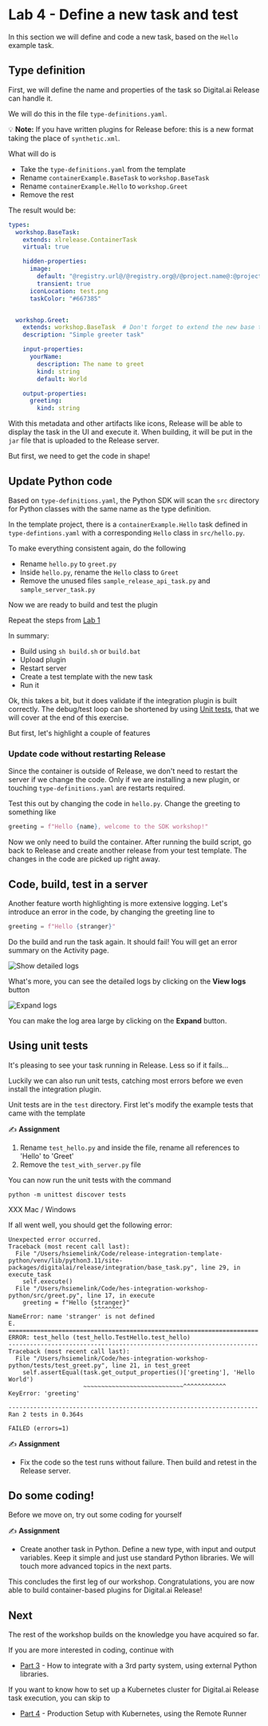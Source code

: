 # Lab 4 - Define a new task and test

In this section we will define and code a new task, based on the `Hello` example task.

## Type definition

First, we will define the name and properties of the task so Digital.ai Release can handle it.

We will do this in the file `type-definitions.yaml`.

💡 **Note:** If you have written plugins for Release before: this is a new format taking the place of `synthetic.xml`. 

What will do is
* Take the `type-definitions.yaml` from the template
* Rename `containerExample.BaseTask` to `workshop.BaseTask`
* Rename `containerExample.Hello` to `workshop.Greet`
* Remove the rest

The result would be:

```yaml
types:
  workshop.BaseTask:
    extends: xlrelease.ContainerTask
    virtual: true

    hidden-properties:
      image:
        default: "@registry.url@/@registry.org@/@project.name@:@project.version@"
        transient: true
      iconLocation: test.png
      taskColor: "#667385"


  workshop.Greet:
    extends: workshop.BaseTask  # Don't forget to extend the new base task
    description: "Simple greeter task"

    input-properties:
      yourName:
        description: The name to greet
        kind: string
        default: World

    output-properties:
      greeting:
        kind: string
```

With this metadata and other artifacts like icons, Release will be able to display the task in the UI and execute it. 
When building, it will be put in the `jar` file that is uploaded to the Release server.

But first, we need to get the code in shape!

## Update Python code

Based on `type-definitions.yaml`, the Python SDK will scan the `src` directory for Python classes with the same name as the type definition.

In the template project, there is a `containerExample.Hello` task defined in `type-defintions.yaml` with a corresponding `Hello` class in `src/hello.py`.

To make everything consistent again, do the following

* Rename `hello.py` to `greet.py`
* Inside `hello.py`, rename the `Hello` class to `Greet`
* Remove the unused files `sample_release_api_task.py` and `sample_server_task.py`

Now we are ready to build and test the plugin

Repeat the steps from [Lab 1](../part-1/lab-1-run-hello-world.md#build-integration-plugin-and-publish-the-container-image)

In summary:
* Build using `sh build.sh` or `build.bat`
* Upload plugin
* Restart server
* Create a test template with the new task
* Run it

Ok, this takes a bit, but it does validate if the integration plugin is built correctly. The debug/test loop can be shortened by using [Unit tests](#using-unit-tests), that we will cover at the end of this exercise.

But first, let's highlight a couple of features

### Update code without restarting Release

Since the container is outside of Release, we don't need to restart the server if we change the code. Only if we are installing a new plugin, or touching `type-definitions.yaml` are restarts required.

Test this out by changing the code in `hello.py`. Change the greeting to something like 

```python
greeting = f"Hello {name}, welcome to the SDK workshop!"
```

Now we only need to build the container. After running the build script, go back to Release and create another release from your test template. The changes in the code are picked up right away.

## Code, build, test in a server

Another feature worth highlighting is more extensive logging. Let's introduce an error in the code, by changing the greeting line to

```python
greeting = f"Hello {stranger}" 
```

Do the build and run the task again. It should fail!
You will get an error summary on the Activity page. 

![Show detailed logs](img/show-detailed-logs.png)

What's more, you can see the detailed logs by clicking on the **View logs** button

![Expand logs](img/expand-logs.png)

You can make the log area large by clicking on the **Expand** button.

## Using unit tests

It's pleasing to see your task running in Release. Less so if it fails... 

Luckily we can also run unit tests, catching most errors before we even install the integration plugin.

Unit tests are in the `test` directory. First let's modify the example tests that came with the template

✍️ **Assignment**

1. Rename `test_hello.py` and inside the file, rename all references to 'Hello' to 'Greet'
2. Remove the `test_with_server.py` file

You can now run the unit tests with the command

    python -m unittest discover tests

XXX Mac / Windows

If all went well, you should get the following error:

```
Unexpected error occurred.
Traceback (most recent call last):
  File "/Users/hsiemelink/Code/release-integration-template-python/venv/lib/python3.11/site-packages/digitalai/release/integration/base_task.py", line 29, in execute_task
    self.execute()
  File "/Users/hsiemelink/Code/hes-integration-workshop-python/src/greet.py", line 17, in execute
    greeting = f"Hello {stranger}"
                        ^^^^^^^^
NameError: name 'stranger' is not defined
E.
======================================================================
ERROR: test_hello (test_hello.TestHello.test_hello)
----------------------------------------------------------------------
Traceback (most recent call last):
  File "/Users/hsiemelink/Code/hes-integration-workshop-python/tests/test_greet.py", line 21, in test_greet
    self.assertEqual(task.get_output_properties()['greeting'], 'Hello World')
                     ~~~~~~~~~~~~~~~~~~~~~~~~~~~~^^^^^^^^^^^^
KeyError: 'greeting'

----------------------------------------------------------------------
Ran 2 tests in 0.364s

FAILED (errors=1)
```

✍️ **Assignment** 
* Fix the code so the test runs without failure. Then build and retest in the Release server. 

## Do some coding!

Before we move on, try out some coding for yourself

✍️ **Assignment**
* Create another task in Python. Define a new type, with input and output variables. Keep it simple and just use standard Python libraries. We will touch more advanced topics in the next parts.

This concludes the first leg of our workshop. Congratulations, you are now able to build container-based plugins for Digital.ai Release! 

## Next

The rest of the workshop builds on the knowledge you have acquired so far. 

If you are more interested in coding, continue with
* [Part 3](../part-3) - How to integrate with a 3rd party system, using external Python libraries.

If you want to know how to set up a Kubernetes cluster for Digital.ai Release task execution, you can skip to
* [Part 4](../part-4) - Production Setup with Kubernetes, using the Remote Runner


